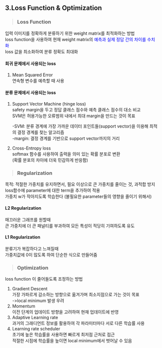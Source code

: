 ## 3.Loss Function & Optimization

>### Loss Function

입력 이미지를 정확하게 분류하기 위한 weight matrix를 최적화하는 방법         
loss function을 사용하여 현재 weight matrix의 <span style="color:blue"> 예측과 실제 정답 간의 차이를 수치화 </span>          
loss 값을 최소화하여 분류 정확도 최대화        

#### 회귀 문제에서 사용되는 loss         
1. Mean Squared Error           
연속형 변수를 예측할 때 사용
 
#### 분류 문제에서 사용되는 loss    
1. Support Vector Machine (hinge loss)        
safety margin을 두고 정답 클래스 점수와 예측 클래스 점수의 대소 비교      
SVM은 허용가능한 오류범위 내에서 최대 margin을 만드는 것이 목표    

   -SVM: 분류 경계에 가장 가까운 데이터 포인트들(support vector)을 이용해 최적의 결정 경계를 찾는 알고리즘       
   -margin: 결정 경계를 기반으로 support vector까지의 거리       

2. Cross-Entropy loss       
softmax 함수를 사용하여 출력을 의미 있는 확률 분포로 변환      
(확률 분포의 차이에 더욱 민감하게 반응함)

>### Regularization
목적: 적절한 가중치를 유지하면서, 필요 이상으로 큰 가중치를 줄이는 것, 과적합 방지                
loss함수에 parameter에 대한 term을 추가하여 적용     
가중치 w가 작아지도록 학습한다 (불필요한 parameter들의 영향을 줄이기 위해서)    
#### L2 Regularization
매끄러운 그래프를 원할때       
큰 가중치에 더 큰 패널티를 부과하여 모든 특성이 적당히 기여하도록 유도

#### L1 Regularization
분류기가 복잡하다고 느껴질때     
가중치값에 0이 많도록 하여 단순한 식으로 만들어줌

>### Optimization
loss function 이 줄어들도록 조정하는 방법      
1. Gradient Descent      
가장 가파르게 감소하는 방향으로 옮겨가며 최소지점으로 가는 것이 목표     
->local minimum 발생 우려      
2. Momentum        
이전 단계의 업데이트 방향을 고려하여 현재 업데이트에 반영       
3. Adaptive Learning rate      
과거의 그래디언트 정보를 활용하여 각 파라미터마다 서로 다른 학습률 사용       
4. Learning rate scheduler       
초기에 높은 학습률을 사용하면 빠르게 최저점 근처로 접근         
적절한 시점에 학습률을 높이면 local minimum에서 벗어날 수 있음        






